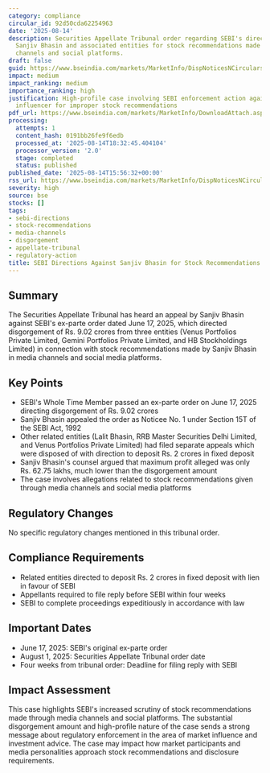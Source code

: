 ```yaml
---
category: compliance
circular_id: 92d50cda62254963
date: '2025-08-14'
description: Securities Appellate Tribunal order regarding SEBI's directions against
  Sanjiv Bhasin and associated entities for stock recommendations made through media
  channels and social platforms.
draft: false
guid: https://www.bseindia.com/markets/MarketInfo/DispNoticesNCirculars.aspx?Noticeid={0D0EFABB-64EF-4F6F-85DD-71F15E6F8DD8}&noticeno=20250814-60&dt=08/14/2025&icount=60&totcount=67&flag=0
impact: medium
impact_ranking: medium
importance_ranking: high
justification: High-profile case involving SEBI enforcement action against market
  influencer for improper stock recommendations
pdf_url: https://www.bseindia.com/markets/MarketInfo/DownloadAttach.aspx?id=20250814-60&attachedId=16ac7da3-6c1c-4649-b71e-e9a8767df7c6
processing:
  attempts: 1
  content_hash: 0191bb26fe9f6edb
  processed_at: '2025-08-14T18:32:45.404104'
  processor_version: '2.0'
  stage: completed
  status: published
published_date: '2025-08-14T15:56:32+00:00'
rss_url: https://www.bseindia.com/markets/MarketInfo/DispNoticesNCirculars.aspx?Noticeid={0D0EFABB-64EF-4F6F-85DD-71F15E6F8DD8}&noticeno=20250814-60&dt=08/14/2025&icount=60&totcount=67&flag=0
severity: high
source: bse
stocks: []
tags:
- sebi-directions
- stock-recommendations
- media-channels
- disgorgement
- appellate-tribunal
- regulatory-action
title: SEBI Directions Against Sanjiv Bhasin for Stock Recommendations in Media Channels
---
```


## Summary

The Securities Appellate Tribunal has heard an appeal by Sanjiv Bhasin against SEBI's ex-parte order dated June 17, 2025, which directed disgorgement of Rs. 9.02 crores from three entities (Venus Portfolios Private Limited, Gemini Portfolios Private Limited, and HB Stockholdings Limited) in connection with stock recommendations made by Sanjiv Bhasin in media channels and social media platforms.

## Key Points

- SEBI's Whole Time Member passed an ex-parte order on June 17, 2025 directing disgorgement of Rs. 9.02 crores
- Sanjiv Bhasin appealed the order as Noticee No. 1 under Section 15T of the SEBI Act, 1992
- Other related entities (Lalit Bhasin, RRB Master Securities Delhi Limited, and Venus Portfolios Private Limited) had filed separate appeals which were disposed of with direction to deposit Rs. 2 crores in fixed deposit
- Sanjiv Bhasin's counsel argued that maximum profit alleged was only Rs. 62.75 lakhs, much lower than the disgorgement amount
- The case involves allegations related to stock recommendations given through media channels and social media platforms

## Regulatory Changes

No specific regulatory changes mentioned in this tribunal order.

## Compliance Requirements

- Related entities directed to deposit Rs. 2 crores in fixed deposit with lien in favour of SEBI
- Appellants required to file reply before SEBI within four weeks
- SEBI to complete proceedings expeditiously in accordance with law

## Important Dates

- June 17, 2025: SEBI's original ex-parte order
- August 1, 2025: Securities Appellate Tribunal order date
- Four weeks from tribunal order: Deadline for filing reply with SEBI

## Impact Assessment

This case highlights SEBI's increased scrutiny of stock recommendations made through media channels and social platforms. The substantial disgorgement amount and high-profile nature of the case sends a strong message about regulatory enforcement in the area of market influence and investment advice. The case may impact how market participants and media personalities approach stock recommendations and disclosure requirements.